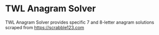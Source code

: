 # TWL Anagram Solver

TWL Anagram Solver provides specific 7 and 8-letter anagram solutions scraped from https://scrabble123.com

